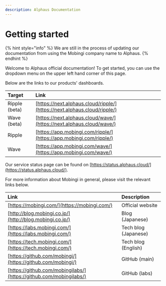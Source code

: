 ```yaml
---
description: Alphaus Documentation
---
```


# Getting started

{% hint style="info" %}
We are still in the process of updating our documentation from using the Mobingi company name to Alphaus.
{% endhint %}

Welcome to Alphaus official documentation! To get started, you can use the dropdown menu on the upper left hand corner of this page.

Below are the links to our products' dashboards.

| Target | Link |
| :--- | :--- |
| Ripple \(beta\) | [https://next.alphaus.cloud/ripple/](https://next.alphaus.cloud/ripple/) |
| Wave \(beta\) | [https://next.alphaus.cloud/wave/](https://next.alphaus.cloud/wave/) |
| Ripple | [https://app.mobingi.com/ripple/](https://app.mobingi.com/ripple/) |
| Wave | [https://app.mobingi.com/wave/](https://app.mobingi.com/wave/) |

Our service status page can be found on [https://status.alphaus.cloud/](https://status.alphaus.cloud/).

For more information about Mobingi in general, please visit the relevant links below.

| Link | Description |
| :--- | :--- |
| [https://mobingi.com/](https://mobingi.com/) | Official website |
| [http://blog.mobingi.co.jp/](http://blog.mobingi.co.jp/) | Blog \(Japanese\) |
| [https://labs.mobingi.com/](https://labs.mobingi.com/) | Tech blog \(Japanese\) |
| [https://tech.mobingi.com/](https://tech.mobingi.com/) | Tech blog \(English\) |
| [https://github.com/mobingi/](https://github.com/mobingi/) | GitHub \(main\) |
| [https://github.com/mobingilabs/](https://github.com/mobingilabs/) | GitHub \(labs\) |

